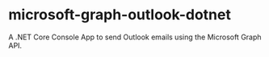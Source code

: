 # microsoft-graph-outlook-dotnet
 A .NET Core Console App to send Outlook emails using the Microsoft Graph API. 

